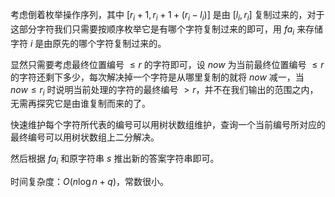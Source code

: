考虑倒着枚举操作序列，其中 $[r_i+1,r_i+1+(r_i-l_i)]$ 是由 $[l_i,r_i]$ 复制过来的，对于这部分字符我们只需要按顺序枚举它是有哪个字符复制过来的即可，用 $fa_i$ 来存储字符 $i$ 是由原先的哪个字符复制过来的。

显然只需要考虑最终位置编号 $\le r$ 的字符即可，设 $now$ 为当前最终位置编号 $\le r$ 的字符还剩下多少，每次解决掉一个字符是从哪里复制的就将 $now$ 减一，当 $now\le r_i$ 时说明当前处理的字符的最终编号 $>r$，并不在我们输出的范围之内，无需再探究它是由谁复制而来的了。

快速维护每个字符所代表的编号可以用树状数组维护，查询一个当前编号所对应的最终编号可以用树状数组上二分解决。

然后根据 $fa_i$ 和原字符串 $s$ 推出新的答案字符串即可。

时间复杂度：$O(n\log n+q)$，常数很小。